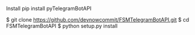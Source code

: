 Install
pip install pyTelegramBotAPI

$ git clone https://github.com/devnowcommit/FSMTelegramBotAPI.git
$ cd FSMTelegramBotAPI
$ python setup.py install